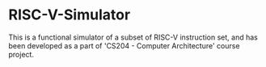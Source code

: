 # RISC-V-Simulator
This is a functional simulator of a subset of RISC-V instruction set, and has been developed as a part of 'CS204 - Computer Architecture' course project.
